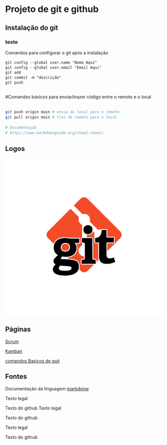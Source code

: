 # Projeto de git e github
## Instalação do git
### teste

Comandos para configurar o git após a instalação

```
git config --global user.name "Nome Aqui"
git config --global user.email "Email Aqui"
git add
git commit -m "descrição"
git push


```

#Comandos básicos para enviar/trazer
código entre o remoto e o local 

```bash

git push origin main # envia do local para o remoto
git pull origin main # traz do remoto para o local

# Documentação 
# https://www.markdownguide.org/cheat-sheet/

```

## Logos
![Imagem da logo](imagens/git.png)
## Páginas
[Scrum](scrum.md)

[Kamban](kamban.md)

[comandos Basicos de guit](comandos_basicos.md)

## Fontes

Documentação da linguagem [markdonw](https://docs.github.com/pt/get-started/writing-on-github/getting-started-with-writing-and-formatting-on-github/basic-writing-and-formatting-syntax)


Texto legal

Texto do github
Texto legal

Texto do github

Texto legal

Texto do github
